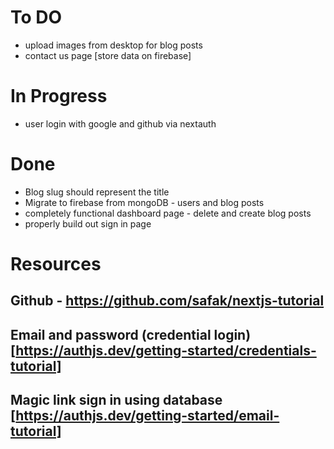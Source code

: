 # To DO
- upload images from desktop for blog posts
- contact us page [store data on firebase]

# In Progress
- user login with google and github via nextauth

# Done
- Blog slug should represent the title
- Migrate to firebase from mongoDB - users and blog posts
- completely functional dashboard page - delete and create blog posts
- properly build out sign in page

# Resources
## Github - https://github.com/safak/nextjs-tutorial
## Email and password (credential login) [https://authjs.dev/getting-started/credentials-tutorial]
## Magic link sign in using database [https://authjs.dev/getting-started/email-tutorial]
